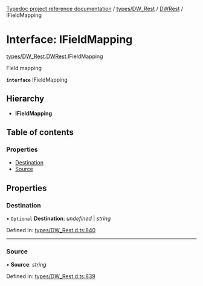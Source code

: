 [Typedoc project reference documentation](../README.md) / [types/DW_Rest](../modules/types_dw_rest.md) / [DWRest](../modules/types_dw_rest.dwrest.md) / IFieldMapping

# Interface: IFieldMapping

[types/DW_Rest](../modules/types_dw_rest.md).[DWRest](../modules/types_dw_rest.dwrest.md).IFieldMapping

Field mapping

**`interface`** IFieldMapping

## Hierarchy

* **IFieldMapping**

## Table of contents

### Properties

- [Destination](types_dw_rest.dwrest.ifieldmapping.md#destination)
- [Source](types_dw_rest.dwrest.ifieldmapping.md#source)

## Properties

### Destination

• `Optional` **Destination**: *undefined* \| *string*

Defined in: [types/DW_Rest.d.ts:840](https://github.com/DocuWare/REST-Sample-TS/blob/6171aa8/src/types/DW_Rest.d.ts#L840)

___

### Source

• **Source**: *string*

Defined in: [types/DW_Rest.d.ts:839](https://github.com/DocuWare/REST-Sample-TS/blob/6171aa8/src/types/DW_Rest.d.ts#L839)
